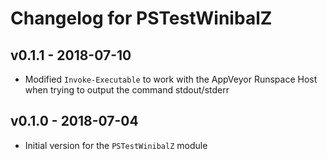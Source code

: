 # Changelog for PSTestWinibalZ

## v0.1.1 - 2018-07-10

* Modified `Invoke-Executable` to work with the AppVeyor Runspace Host when trying to output the command stdout/stderr

## v0.1.0 - 2018-07-04

* Initial version for the `PSTestWinibalZ` module
